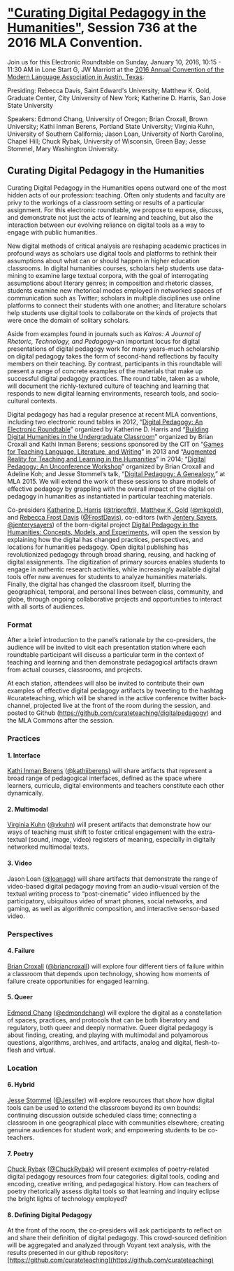 # ["Curating Digital Pedagogy in the Humanities"](https://apps.mla.org/program_details?prog_id=736&year=2016), Session 736 at the 2016 MLA Convention.

Join us for this Electronic Roundtable on Sunday, January 10, 2016, 10:15 - 11:30 AM in Lone Start G, JW Marriott at the [2016 Annual Convention of the Modern Language Association in Austin, Texas](https://www.mla.org/Convention/MLA-2016/2016-Convention-Information-and-Services).

Presiding: Rebecca Davis, Saint Edward's University; Matthew K. Gold, Graduate Center, City University of New York; Katherine D. Harris, San Jose State University

Speakers: Edmond Chang, University of Oregon; Brian Croxall, Brown University; Kathi Inman Berens, Portland State University; Virginia Kuhn, University of Southern California; Jason Loan, University of North Carolina, Chapel Hill; Chuck Rybak, University of Wisconsin, Green Bay; Jesse Stommel, Mary Washington University.  

## Curating Digital Pedagogy in the Humanities

Curating Digital Pedagogy in the Humanities opens outward one of the most hidden acts of our profession: teaching. Often only students and faculty are privy to the workings of a classroom setting or results of a particular assignment. For this electronic roundtable, we propose to expose, discuss, and demonstrate not just the acts of learning and teaching, but also the interaction between our evolving reliance on digital tools as a way to engage with public humanities.

New digital methods of critical analysis are reshaping academic practices in profound ways as scholars use digital tools and platforms to rethink their assumptions about what can or should happen in higher education classrooms. In digital humanities courses, scholars help students use data-mining to examine large textual corpora, with the goal of interrogating assumptions about literary genres; in composition and rhetoric classes, students examine new rhetorical modes employed in networked spaces of communication such as Twitter; scholars in multiple disciplines use online platforms to connect their students with one another; and literature scholars help students use digital tools to collaborate on the kinds of projects that were once the domain of solitary scholars.

Aside from examples found in journals such as *Kairos: A Journal of Rhetoric, Technology, and Pedagogy*–an important locus for digital presentations of digital pedagogy work for many years–much scholarship on digital pedagogy takes the form of second-hand reflections by faculty members on their teaching. By contrast, participants in this roundtable will present a range of concrete examples of the materials that make up successful digital pedagogy practices. The round table, taken as a whole, will document the richly-textured culture of teaching and learning that responds to new digital learning environments, research tools, and socio-cultural contexts.

Digital pedagogy has had a regular presence at recent MLA conventions, including two electronic round tables in 2012, “[Digital Pedagogy: An Electronic Roundtable](https://triproftri.wordpress.com/2011/05/14/acceptance-of-pedagogy-dh-mla-2012/)” organized by Katherine D. Harris and “[Building Digital Humanities in the Undergraduate Classroom](http://www.briancroxall.net/buildingDH/)” organized by Brian Croxall and Kathi Inman Berens; sessions sponsored by the CIT on “[Games for Teaching Language, Literature, and Writing](http://mla13.org/486)” in 2013 and “[Augmented Reality for Teaching and Learning in the Humanities](http://mla14.org/168)”  in 2014; “[Digital Pedagogy: An Unconference Workshop](http://mla13.org/2)” organized by Brian Croxall and Adeline Koh; and Jesse Stommel’s talk, “[Digital Pedagogy: A Genealogy](http://mla15.org/604),” at MLA 2015. We will extend the work of these sessions to share models of effective pedagogy by grappling with the overall impact of the digital on pedagogy in humanities as instantiated in particular teaching materials.

Co-presiders [Katherine D. Harris](https://triproftri.wordpress.com/) ([@triproftri](https://twitter.com/triproftri)), [Matthew K. Gold](http://mkgold.net/) ([@mkgold](https://twitter.com/mkgold)), and [Rebecca Frost Davis](https://rebeccafrostdavis.wordpress.com/) ([@FrostDavis](https://twitter.com/frostdavis)), co-editors (with [Jentery Sayers](http://www.jenterysayers.com/), [@jenterysayers](https://twitter.com/jenterysayers)) of the born-digital project [Digital Pedagogy in the Humanities: Concepts, Models, and Experiments](https://github.com/curateteaching/digitalpedagogy/blob/master/announcement.md), will open the session by explaining how the digital has changed practices, perspectives, and locations for humanities pedagogy. Open digital publishing has revolutionized pedagogy through broad sharing, reusing, and hacking of digital assignments. The digitization of primary sources enables students to engage in authentic research activities, while increasingly available digital tools offer new avenues for students to analyze humanities materials. Finally, the digital has changed the classroom itself, blurring the geographical, temporal, and personal lines between class, community, and globe, through ongoing collaborative projects and opportunities to interact with all sorts of audiences.

### Format

After a brief introduction to the panel’s rationale by the co-presiders, the audience will be invited to visit each presentation station where each roundtable participant will discuss a particular term in the context of teaching and learning and then demonstrate pedagogical artifacts drawn from actual courses, classrooms, and projects.

At each station, attendees will also be invited to contribute their own examples of effective digital pedagogy artifacts by tweeting to the hashtag #curateteaching, which will be shared in the active conference twitter back-channel, projected live at the front of the room during the session, and posted to Github (https://github.com/curateteaching/digitalpedagogy) and the MLA Commons after the session.

### Practices

#### 1. Interface

[Kathi Inman Berens](http://kathiiberens.com/) ([@kathiiberens](https://twitter.com/kathiiberens/)) will share artifacts that represent a broad range of pedagogical interfaces, defined as the space where learners, curricula, digital environments and teachers constitute each other dynamically.

#### 2. Multimodal

[Virginia Kuhn](http://virginiakuhn.net/) ([@vkuhn](https://twitter.com/vkuhn/)) will present artifacts that demonstrate how our ways of teaching must shift to foster critical engagement with the extra-textual (sound, image, video) registers of meaning, especially in digitally networked multimodal texts.

#### 3. Video

Jason Loan ([@loanage](https://twitter.com/loanage/)) will share artifacts that demonstrate the range of video-based digital pedagogy moving from an audio-visual version of the textual writing process to “post-cinematic” video influenced by the participatory, ubiquitous video of smart phones, social networks, and gaming, as well as algorithmic composition, and interactive sensor-based video.

### Perspectives

#### 4. Failure

[Brian Croxall](http://briancroxall.net/) ([@briancroxall](https://twitter.com/briancroxall/)) will explore four different tiers of failure within a classroom that depends upon technology, showing how moments of failure create opportunities for engaged learning.

#### 5. Queer

[Edmond Chang](http://www.edmondchang.com/) ([@edmondchang](https://twitter.com/edmondchang/)) will explore the digital as a constellation of spaces, practices, and protocols that can be both liberatory and regulatory, both queer and deeply normative. Queer digital pedagogy is about finding, creating, and playing with multimodal and polyamorous questions, algorithms, archives, and artifacts, analog and digital, flesh-to-flesh and virtual.

### Location

#### 6. Hybrid

[Jesse Stommel](http://www.jessestommel.com/) ([@Jessifer](https://twitter.com/Jessifer/)) will explore resources that show how digital tools can be used to extend the classroom beyond its own bounds: continuing discussion outside scheduled class time; connecting a classroom in one geographical place with communities elsewhere; creating genuine audiences for student work; and empowering students to be co-teachers.

#### 7. Poetry

[Chuck Rybak](http://chuckrybak.com/) ([@ChuckRybak](https://twitter.com/ChuckRybak/)) will present examples of poetry-related digital pedagogy resources from four categories: digital tools, coding and encoding, creative writing, and pedagogical history. How can teachers of poetry rhetorically assess digital tools so that learning and inquiry eclipse the bright lights of technology employed?

#### 8. Defining Digital Pedagogy

At the front of the room, the co-presiders will ask participants to reflect on and share their definition of digital pedagogy.  This crowd-sourced definition will be aggregated and analyzed through Voyant text analysis, with the results presented in our github repository: [https://github.com/curateteaching](https://github.com/curateteaching)